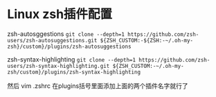 

# Linux zsh插件配置
zsh-autosggestions
`git clone --depth=1 https://github.com/zsh-users/zsh-autosuggestions.git ${ZSH_CUSTOM:-${ZSH:-~/.oh-my-zsh}/custom}/plugins/zsh-autosuggestions`

zsh-syntax-highlighting
`git clone --depth=1 https://github.com/zsh-users/zsh-syntax-highlighting.git ${ZSH_CUSTOM:-~/.oh-my-zsh/custom}/plugins/zsh-syntax-highlighting`

然后 vim .zshrc
在plugins括号里面添加上面的两个插件名字就行了